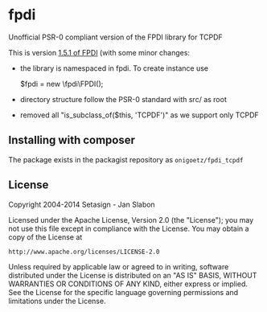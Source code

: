 fpdi
====

Unofficial PSR-0 compliant version of the FPDI library for TCPDF



This is version [1.5.1 of FPDI](http://www.setasign.com/products/fpdi/downloads/) (with some minor changes:

* the library is namespaced in fpdi. To create instance use

    $fpdi = new \fpdi\FPDI();

* directory structure follow the PSR-0 standard with src/ as root

* removed all "is_subclass_of($this, 'TCPDF')" as we support only TCPDF


## Installing with composer

The package exists in the packagist repository as `onigoetz/fpdi_tcpdf`


## License

Copyright 2004-2014 Setasign - Jan Slabon

Licensed under the Apache License, Version 2.0 (the "License");
you may not use this file except in compliance with the License.
You may obtain a copy of the License at

    http://www.apache.org/licenses/LICENSE-2.0

Unless required by applicable law or agreed to in writing, software
distributed under the License is distributed on an "AS IS" BASIS,
WITHOUT WARRANTIES OR CONDITIONS OF ANY KIND, either express or implied.
See the License for the specific language governing permissions and
limitations under the License.

